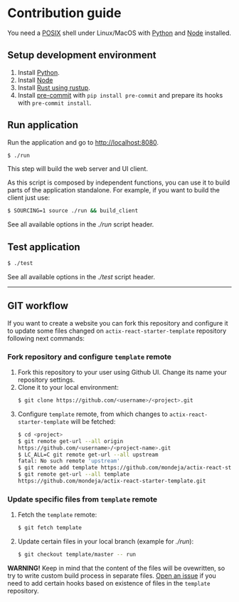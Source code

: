 # Contribution guide

You need a [POSIX] shell under Linux/MacOS with [Python] and [Node] installed.

## Setup development environment

1. Install [Python].
1. Install [Node]
1. Install [Rust using rustup][rustup-install].
1. Install [pre-commit] with `pip install pre-commit` and prepare its hooks
   with `pre-commit install`.

## Run application

Run the application and go to <http://localhost:8080>.

```sh
$ ./run
```

This step will build the web server and UI client.

As this script is composed by independent functions, you can use it to build
parts of the application standalone. For example, if you want to build the
client just use:

```sh
$ SOURCING=1 source ./run && build_client
```

See all available options in the _./run_ script header.

## Test application

```sh
$ ./test
```

See all available options in the _./test_ script header.

---

## GIT workflow

If you want to create a website you can fork this repository and configure it
to update some files changed on `actix-react-starter-template` repository
following next commands:

### Fork repository and configure `template` remote

1. Fork this repository to your user using Github UI. Change its name your
   repository settings.
1. Clone it to your local environment:
   ```sh
   $ git clone https://github.com/<username>/<project>.git
   ```
1. Configure `template` remote, from which changes to
   `actix-react-starter-template` will be fetched:
   ```sh
   $ cd <project>
   $ git remote get-url --all origin
   https://github.com/<username>/<project-name>.git
   $ LC_ALL=C git remote get-url --all upstream
   fatal: No such remote 'upstream'
   $ git remote add template https://github.com/mondeja/actix-react-starter-template.git
   $ git remote get-url --all template
   https://github.com/mondeja/actix-react-starter-template.git
   ```

### Update specific files from `template` remote

1. Fetch the `template` remote:
   ```sh
   $ git fetch template
   ```
1. Update certain files in your local branch (example for _./run_):
   ```sh
   $ git checkout template/master -- run
   ```

**WARNING!** Keep in mind that the content of the files will be ovewritten,
so try to write custom build process in separate files. [Open an issue] if
you need to add certain hooks based on existence of files in the `template`
repository.

[posix]: https://en.wikipedia.org/wiki/POSIX
[python]: https://www.python.org
[node]: https://nodejs.org
[pre-commit]: https://pre-commit.com
[rustup-install]: https://doc.rust-lang.org/book/ch01-01-installation.html
[open an issue]: https://github.com/mondeja/actix-react-starter-template/issues/new
